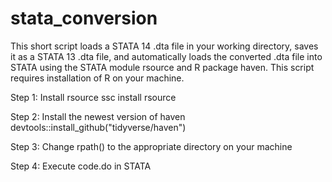 # stata_conversion
This short script loads a STATA 14 .dta file in your working directory, saves it as a STATA 13 .dta file, and automatically loads the converted .dta file into STATA using the STATA module rsource and R package haven. This script requires installation of R on your machine. 

Step 1: Install rsource
ssc install rsource

Step 2: Install the newest version of haven
devtools::install_github("tidyverse/haven")

Step 3: Change rpath() to the appropriate directory on your machine

Step 4: Execute code.do in STATA
